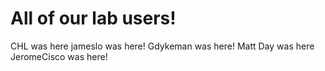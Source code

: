 # All of our lab users!
CHL was here
jameslo was here!
Gdykeman was here!
Matt Day was here
JeromeCisco was here!

